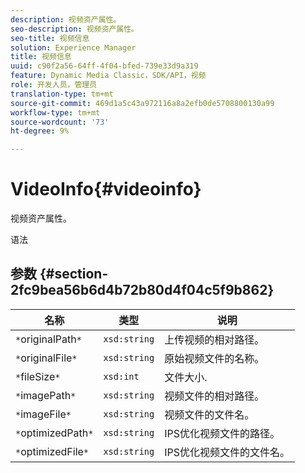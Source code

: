 ```yaml
---
description: 视频资产属性。
seo-description: 视频资产属性。
seo-title: 视频信息
solution: Experience Manager
title: 视频信息
uuid: c90f2a56-64ff-4f04-bfed-739e33d9a319
feature: Dynamic Media Classic，SDK/API，视频
role: 开发人员，管理员
translation-type: tm+mt
source-git-commit: 469d1a5c43a972116a8a2efb0de5708800130a99
workflow-type: tm+mt
source-wordcount: '73'
ht-degree: 9%

---
```



# VideoInfo{#videoinfo}

视频资产属性。

语法

## 参数 {#section-2fc9bea56b6d4b72b80d4f04c5f9b862}

| 名称 | 类型 | 说明 |
|---|---|---|
| `*`originalPath`*` | `xsd:string` | 上传视频的相对路径。 |
| `*`originalFile`*` | `xsd:string` | 原始视频文件的名称。 |
| `*`fileSize`*` | `xsd:int` | 文件大小. |
| `*`imagePath`*` | `xsd:string` | 视频文件的相对路径。 |
| `*`imageFile`*` | `xsd:string` | 视频文件的文件名。 |
| `*`optimizedPath`*` | `xsd:string` | IPS优化视频文件的路径。 |
| `*`optimizedFile`*` | `xsd:string` | IPS优化视频文件的文件名。 |

